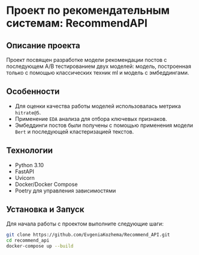 # Проект по рекомендательным системам: RecommendAPI

## Описание проекта

Проект посвящен разработке модели рекомендации постов с последующем А/В тестированием двух моделей: модель, построенная только с помощью классических техник ml и модель с эмбеддингами.

## Особенности

- Для оценки качества работы моделей использовалась метрика `hitrate@5`.
- Применение `EDA` анализа для отбора ключевых признаков.
- Эмбеддинги постов были получены с помощью применения модели `Bert` и последующей кластеризацией текстов.

## Технологии

- Python 3.10
- FastAPI
- Uvicorn
- Docker/Docker Compose
- Poetry для управления зависимостями

## Установка и Запуск

Для начала работы с проектом выполните следующие шаги:

```bash
git clone https://github.com/EvgeniaKozhema/Recommend_API.git
cd recommend_api
docker-compose up --build
